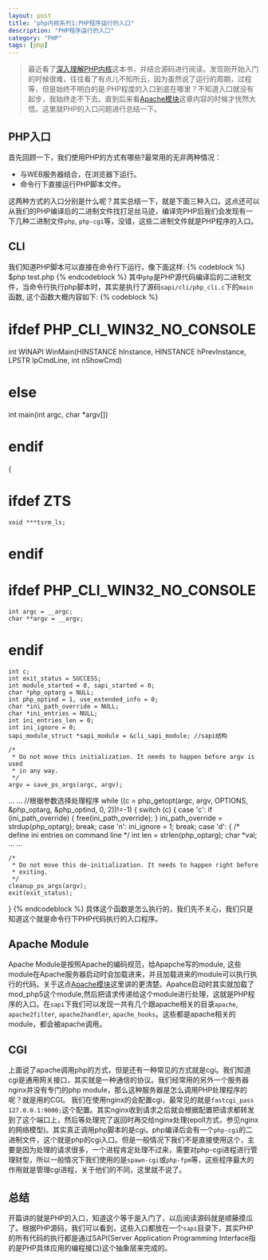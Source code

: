 ```yaml
---
layout: post
title: "php内核系列1:PHP程序运行的入口"
description: "PHP程序运行的入口"
category: "PHP"
tags: [php]
---
```


>最近看了[深入理解PHP内核](http://www.php-internals.com/book/)这本书，并结合源码进行阅读。发现刚开始入门的时候很难，往往看了有点儿不知所云，因为虽然说了运行的周期，过程等，但是始终不明白的是:PHP程度的入口到底在哪里？不知道入口就没有起步，我始终走不下去。直到后来看[Apache模块](http://www.php-internals.com/book/?p=chapt02/02-02-01-apache-php-module)这章内容的时候才恍然大悟。这里就PHP的入口问题进行总结一下。

## PHP入口
首先回顾一下，我们使用PHP的方式有哪些?最常用的无非两种情况：

* 与WEB服务器结合，在浏览器下运行。
* 命令行下直接运行PHP脚本文件。

这两种方式的入口分别是什么呢？其实总结一下，就是下面三种入口。这点还可以从我们的PHP编译后的二进制文件找打足丝马迹，编译完PHP后我们会发现有一下几种二进制文件`php`, `php-cgi`等，没错，这些二进制文件就是PHP程序的入口。
## CLI
我们知道PHP脚本可以直接在命令行下运行，像下面这样:
{% codeblock %}
$php test.php
{% endcodeblock %}
其中`php`是PHP源代码编译后的二进制文件，当命令行执行php脚本时，其实是执行了源码`sapi/cli/php_cli.c`下的`main`函数, 这个函数大概内容如下:
{% codeblock %}
# ifdef PHP_CLI_WIN32_NO_CONSOLE
int WINAPI WinMain(HINSTANCE hInstance, HINSTANCE hPrevInstance, LPSTR lpCmdLine, int nShowCmd)
# else
int main(int argc, char *argv[])
# endif
{
# ifdef ZTS
    void ***tsrm_ls;
# endif
# ifdef PHP_CLI_WIN32_NO_CONSOLE
    int argc = __argc;
    char **argv = __argv;
# endif

    int c;
    int exit_status = SUCCESS;
    int module_started = 0, sapi_started = 0; 
    char *php_optarg = NULL;
    int php_optind = 1, use_extended_info = 0; 
    char *ini_path_override = NULL;
    char *ini_entries = NULL;
    int ini_entries_len = 0; 
    int ini_ignore = 0; 
    sapi_module_struct *sapi_module = &cli_sapi_module; //sapi结构

    /*   
     * Do not move this initialization. It needs to happen before argv is used
     * in any way.
     */
    argv = save_ps_args(argc, argv);

...
...
//根据参数选择处理程序
    while ((c = php_getopt(argc, argv, OPTIONS, &php_optarg, &php_optind, 0, 2))!=-1) {
        switch (c) {
            case 'c':
                if (ini_path_override) {
                    free(ini_path_override);
                }
                ini_path_override = strdup(php_optarg);
                break;
            case 'n':
                ini_ignore = 1;
                break;
            case 'd': {
                /* define ini entries on command line */
                int len = strlen(php_optarg);
                char *val;
...
...

    /*
     * Do not move this de-initialization. It needs to happen right before
     * exiting.
     */
    cleanup_ps_args(argv);
    exit(exit_status);
}
{% endcodeblock %}
具体这个函数是怎么执行的，我们先不关心，我们只是知道这个就是命令行下PHP代码执行的入口程序。
## Apache Module
Apache Module是按照Apache的编码规范，给Apapche写的module, 这些module在Apache服务器启动时会加载进来，并且加载进来的module可以执行执行的代码。关于这点[Apache模块](http://www.php-internals.com/book/?p=chapt02/02-02-01-apache-php-module)这里讲的更清楚。Apahce启动时其实就加载了mod_php5这个module,然后把请求传递给这个module进行处理，这就是PHP程序的入口。在`sapi`下我们可以发现一共有几个跟apache相关的目录`apache`, `apache2filter`, `apache2handler`, `apache_hooks`。这些都是apache相关的module，都会被apache调用。
## CGI
上面说了apache调用php的方式，但是还有一种常见的方式就是cgi。我们知道cgi是通用网关接口，其实就是一种通信的协议。我们经常用的另外一个服务器nginx并没有专门的php module，那么这种服务器是怎么调用PHP处理程序的呢？就是用的CGI。
我们在使用nginx的会配置cgi，最常见的就是`fastcgi_pass   127.0.0.1:9000;`这个配置。其实nginx收到请求之后就会根据配置把请求都转发到了这个端口上，然后等处理完了返回时再交给nginx处理(epoll方式，参见nginx的网络模型)。其实真正调用php脚本的是cgi。php编译后会有一个`php-cgi`的二进制文件，这个就是php的cgi入口。但是一般情况下我们不是直接使用这个，主要是因为处理的请求很多，一个进程肯定处理不过来，需要对php-cgi进程进行管理财型，所以一般情况下我们使用的是`spawn-cgi`或`php-fpm`等，这些程序最大的作用就是管理cgi进程，关于他们的不同，这里就不说了。

## 总结
开篇讲的就是PHP的入口，知道这个等于是入门了，以后阅读源码就是顺藤摸瓜了。根据PHP源码，我们可以看到，这些入口都放在一个`sapi`目录下，其实PHP的所有代码的执行都是通过SAPI(Server Application Programming Interface指的是PHP具体应用的编程接口)这个抽象层来完成的。
